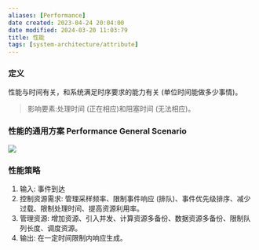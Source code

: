 ```yaml
---
aliases: [Performance]
date created: 2023-04-24 20:04:00
date modified: 2024-03-20 11:03:79
title: 性能
tags: [system-architecture/attribute]
---
```


### 定义
性能与时间有关，和系统满足时序要求的能力有关 (单位时间能做多少事情)。
>影响要素:处理时间 (正在相应)和阻塞时间 (无法相应)。

### 性能的通用方案 Performance General Scenario
![](https://spricoder.oss-cn-shanghai.aliyuncs.com/2021-Software-System-Design/img/lec13/26.png)

### 性能策略
1. 输入: 事件到达
2. 控制资源需求: 管理采样频率、限制事件响应 (排队)、事件优先级排序、减少过载、限制处理时间、提高资源利用率。
3. 管理资源: 增加资源、引入并发、计算资源多备份、数据资源多备份、限制队列长度、调度资源。
4. 输出: 在一定时间限制内响应生成。